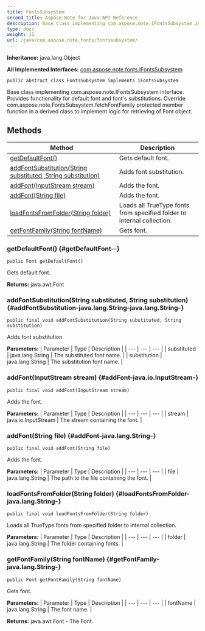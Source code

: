 ```yaml
---
title: FontsSubsystem
second_title: Aspose.Note for Java API Reference
description: Base class implementing com.aspose.note.IFontsSubsystem interface.
type: docs
weight: 11
url: /java/com.aspose.note.fonts/fontssubsystem/
---
```


**Inheritance:**
java.lang.Object

**All Implemented Interfaces:**
[com.aspose.note.fonts.IFontsSubsystem](../../com.aspose.note.fonts/ifontssubsystem)
```
public abstract class FontsSubsystem implements IFontsSubsystem
```

Base class implementing com.aspose.note.IFontsSubsystem interface. Provides functionality for default font and font's substitutions. Override com.aspose.note.FontsSubsystem.fetchFontFamily protected member function in a derived class to implement logic for retrieving of Font object.
## Methods

| Method | Description |
| --- | --- |
| [getDefaultFont()](#getDefaultFont--) | Gets default font. |
| [addFontSubstitution(String substituted, String substitution)](#addFontSubstitution-java.lang.String-java.lang.String-) | Adds font substitution. |
| [addFont(InputStream stream)](#addFont-java.io.InputStream-) | Adds the font. |
| [addFont(String file)](#addFont-java.lang.String-) | Adds the font. |
| [loadFontsFromFolder(String folder)](#loadFontsFromFolder-java.lang.String-) | Loads all TrueType fonts from specified folder to internal collection. |
| [getFontFamily(String fontName)](#getFontFamily-java.lang.String-) | Gets font. |
### getDefaultFont() {#getDefaultFont--}
```
public Font getDefaultFont()
```


Gets default font.

**Returns:**
java.awt.Font
### addFontSubstitution(String substituted, String substitution) {#addFontSubstitution-java.lang.String-java.lang.String-}
```
public final void addFontSubstitution(String substituted, String substitution)
```


Adds font substitution.

**Parameters:**
| Parameter | Type | Description |
| --- | --- | --- |
| substituted | java.lang.String | The substituted font name. |
| substitution | java.lang.String | The substitution font name. |

### addFont(InputStream stream) {#addFont-java.io.InputStream-}
```
public final void addFont(InputStream stream)
```


Adds the font.

**Parameters:**
| Parameter | Type | Description |
| --- | --- | --- |
| stream | java.io.InputStream | The stream containing the font. |

### addFont(String file) {#addFont-java.lang.String-}
```
public final void addFont(String file)
```


Adds the font.

**Parameters:**
| Parameter | Type | Description |
| --- | --- | --- |
| file | java.lang.String | The path to the file containing the font. |

### loadFontsFromFolder(String folder) {#loadFontsFromFolder-java.lang.String-}
```
public final void loadFontsFromFolder(String folder)
```


Loads all TrueType fonts from specified folder to internal collection.

**Parameters:**
| Parameter | Type | Description |
| --- | --- | --- |
| folder | java.lang.String | The folder containing fonts. |

### getFontFamily(String fontName) {#getFontFamily-java.lang.String-}
```
public Font getFontFamily(String fontName)
```


Gets font.

**Parameters:**
| Parameter | Type | Description |
| --- | --- | --- |
| fontName | java.lang.String | The font name. |

**Returns:**
java.awt.Font - The Font.
